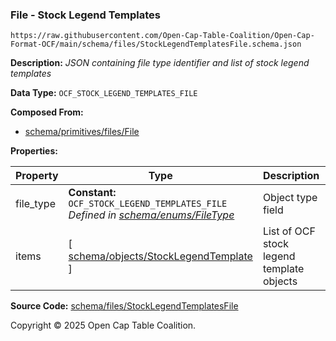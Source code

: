 ### File - Stock Legend Templates

`https://raw.githubusercontent.com/Open-Cap-Table-Coalition/Open-Cap-Format-OCF/main/schema/files/StockLegendTemplatesFile.schema.json`

**Description:** _JSON containing file type identifier and list of stock legend templates_

**Data Type:** `OCF_STOCK_LEGEND_TEMPLATES_FILE`

**Composed From:**

- [schema/primitives/files/File](../primitives/files/File.md)

**Properties:**

| Property  | Type                                                                                                           | Description                               | Required   |
| --------- | -------------------------------------------------------------------------------------------------------------- | ----------------------------------------- | ---------- |
| file_type | **Constant:** `OCF_STOCK_LEGEND_TEMPLATES_FILE`</br>_Defined in [schema/enums/FileType](../enums/FileType.md)_ | Object type field                         | `REQUIRED` |
| items     | [ [schema/objects/StockLegendTemplate](../objects/StockLegendTemplate.md) ]                                    | List of OCF stock legend template objects | `REQUIRED` |

**Source Code:** [schema/files/StockLegendTemplatesFile](../../../../schema/files/StockLegendTemplatesFile.schema.json)

Copyright © 2025 Open Cap Table Coalition.
